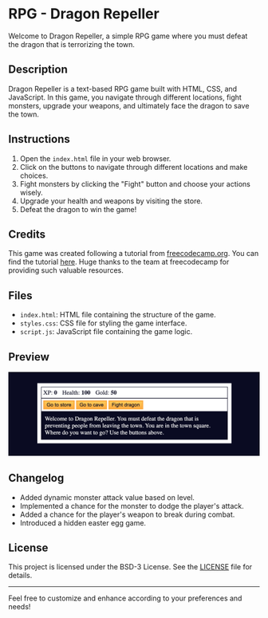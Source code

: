 # RPG - Dragon Repeller

Welcome to Dragon Repeller, a simple RPG game where you must defeat the dragon that is terrorizing the town.

## Description

Dragon Repeller is a text-based RPG game built with HTML, CSS, and JavaScript. In this game, you navigate through different locations, fight monsters, upgrade your weapons, and ultimately face the dragon to save the town.

## Instructions

1. Open the `index.html` file in your web browser.
2. Click on the buttons to navigate through different locations and make choices.
3. Fight monsters by clicking the "Fight" button and choose your actions wisely.
4. Upgrade your health and weapons by visiting the store.
5. Defeat the dragon to win the game!

## Credits

This game was created following a tutorial from [freecodecamp.org](https://www.freecodecamp.org/). You can find the tutorial [here](https://www.freecodecamp.org/learn/javascript-algorithms-and-data-structures-v8/). Huge thanks to the team at freecodecamp for providing such valuable resources.

## Files

- `index.html`: HTML file containing the structure of the game.
- `styles.css`: CSS file for styling the game interface.
- `script.js`: JavaScript file containing the game logic.

## Preview

![Preview](preview.png)

## Changelog

- Added dynamic monster attack value based on level.
- Implemented a chance for the monster to dodge the player's attack.
- Added a chance for the player's weapon to break during combat.
- Introduced a hidden easter egg game.

## License

This project is licensed under the BSD-3 License. See the [LICENSE](LICENSE) file for details.

---

Feel free to customize and enhance according to your preferences and needs! 